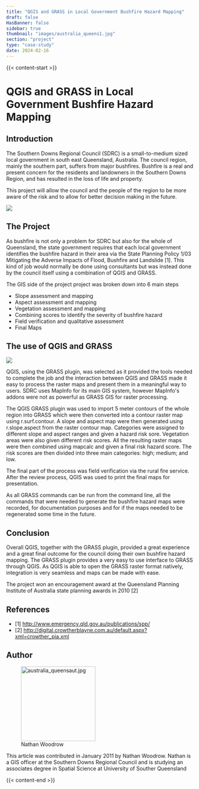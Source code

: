```yaml
---
title: "QGIS and GRASS in Local Government Bushfire Hazard Mapping"
draft: false
HasBanner: false
sidebar: true
thumbnail: "images/australia_queens1.jpg"
section: "project"
type: "case-study"
date: 2024-02-16
---
```

{{< content-start >}}

# QGIS and GRASS in Local Government Bushfire Hazard Mapping

## Introduction

The Southern Downs Regional Council (SDRC) is a small-to-medium sized local government in south east Queensland, Australia. The council region, mainly the southern part, suffers from major bushfires. Bushfire is a real and present concern for the residents and landowners in the Southern Downs Region, and has resulted in the loss of life and property.

This project will allow the council and the people of the region to be more aware of the risk and to allow for better decision making in the future.

![](../images/australia_queens1.jpg)

## The Project

As bushfire is not only a problem for SDRC but also for the whole of Queensland, the state government requires that each local government identifies the bushfire hazard in their area via the State Planning Policy 1/03 Mitigating the Adverse Impacts of Flood, Bushfire and Landslide \[1\]. This kind of job would normally be done using consultants but was instead done by the council itself using a combination of QGIS and GRASS.

The GIS side of the project project was broken down into 6 main steps

-   Slope assessment and mapping
-   Aspect assessment and mapping
-   Vegetation assessment and mapping
-   Combining scores to identify the severity of bushfire hazard
-   Field verification and qualitative assessment
-   Final Maps

## The use of QGIS and GRASS

![](../images/australia_queens2.jpg)

QGIS, using the GRASS plugin, was selected as it provided the tools needed to complete the job and the interaction between QGIS and GRASS made it easy to process the raster maps and present them in a meaningful way to users. SDRC uses MapInfo for its main GIS system, however MapInfo's addons were not as powerful as GRASS GIS for raster processing.

The QGIS GRASS plugin was used to import 5 meter contours of the whole region into GRASS which were then converted into a contour raster map using r.surf.contour. A slope and aspect map were then generated using r.slope.aspect from the raster contour map. Categories were assigned to different slope and aspect ranges and given a hazard risk sore. Vegetation areas were also given different risk scores. All the resulting raster maps were then combined using mapcalc and given a final risk hazard score. The risk scores are then divided into three main categories: high; medium; and low.

The final part of the process was field verification via the rural fire service. After the review process, QGIS was used to print the final maps for presentation.

As all GRASS commands can be run from the command line, all the commands that were needed to generate the bushfire hazard maps were recorded, for documentation purposes and for if the maps needed to be regenerated some time in the future.

## Conclusion

Overall QGIS, together with the GRASS plugin, provided a great experience and a great final outcome for the council doing their own bushfire hazard mapping. The GRASS plugin provides a very easy to use interface to GRASS through QGIS. As QGIS is able to open the GRASS raster format natively, integration is very seamless and maps can be made with ease.

The project won an encouragement award at the Queensland Planning Institute of Australia state planning awards in 2010 \[2\]

## References

-   \[1\] <http://www.emergency.qld.gov.au/publications/spp/>
-   \[2\] <http://digital.crowtherblayne.com.au/default.aspx?xml=crowther_pia.xml>

## Author

<figure>
<img src="../images/australia_queensaut.jpg" class="align-left" height="200" alt="australia_queensaut.jpg" />
<figcaption>Nathan Woodrow</figcaption>
</figure>

This article was contributed in January 2011 by Nathan Woodrow. Nathan is a GIS officer at the Southern Downs Regional Council and is studying an associates degree in Spatial Science at University of Souther Queensland

{{< content-end >}}
